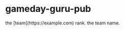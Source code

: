 # gameday-guru-pub
<Rk>
the [team](https://example.com) rank.
 </Rk>
 <Team>
the team name.
 </Team>
